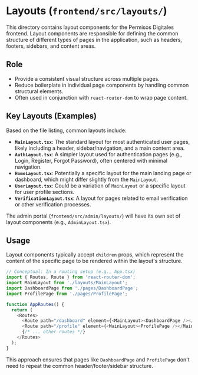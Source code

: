 # Layouts (`frontend/src/layouts/`)

This directory contains layout components for the Permisos Digitales frontend. Layout components are responsible for defining the common structure of different types of pages in the application, such as headers, footers, sidebars, and content areas.

## Role

- Provide a consistent visual structure across multiple pages.
- Reduce boilerplate in individual page components by handling common structural elements.
- Often used in conjunction with `react-router-dom` to wrap page content.

## Key Layouts (Examples)

Based on the file listing, common layouts include:

- **`MainLayout.tsx`**: The standard layout for most authenticated user pages, likely including a header, sidebar/navigation, and a main content area.
- **`AuthLayout.tsx`**: A simpler layout used for authentication pages (e.g., Login, Register, Forgot Password), often centered with minimal navigation.
- **`HomeLayout.tsx`**: Potentially a specific layout for the main landing page or dashboard, which might differ slightly from the `MainLayout`.
- **`UserLayout.tsx`**: Could be a variation of `MainLayout` or a specific layout for user profile sections.
- **`VerificationLayout.tsx`**: A layout for pages related to email verification or other verification processes.

The admin portal (`frontend/src/admin/layouts/`) will have its own set of layout components (e.g., `AdminLayout.tsx`).

## Usage

Layout components typically accept `children` props, which represent the content of the specific page to be rendered within the layout's structure.

```typescript
// Conceptual: In a routing setup (e.g., App.tsx)
import { Routes, Route } from 'react-router-dom';
import MainLayout from './layouts/MainLayout';
import DashboardPage from './pages/DashboardPage';
import ProfilePage from './pages/ProfilePage';

function AppRoutes() {
  return (
    <Routes>
      <Route path="/dashboard" element={<MainLayout><DashboardPage /></MainLayout>} />
      <Route path="/profile" element={<MainLayout><ProfilePage /></MainLayout>} />
      {/* ... other routes */}
    </Routes>
  );
}
```

This approach ensures that pages like `DashboardPage` and `ProfilePage` don't need to repeat the common header/footer/sidebar structure.
